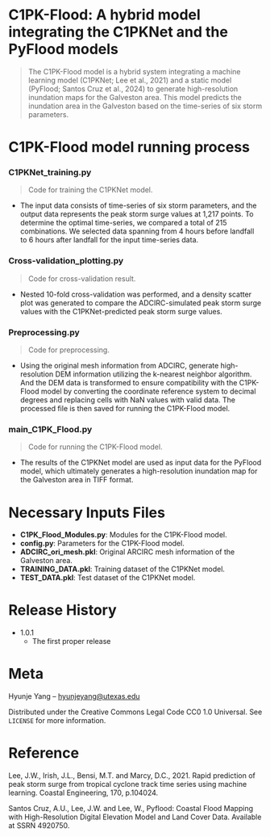 # C1PK-Flood: A hybrid model integrating the C1PKNet and the PyFlood models
> The C1PK-Flood model is a hybrid system integrating a machine learning model (C1PKNet; Lee et al., 2021) and a static model (PyFlood; Santos Cruz et al., 2024) to generate high-resolution inundation maps for the Galveston area. This model predicts the inundation area in the Galveston based on the time-series of six storm parameters.


# C1PK-Flood model running process

### C1PKNet_training.py  
> Code for training the C1PKNet model.
- The input data consists of time-series of six storm parameters, and the output data represents the peak storm surge values at 1,217 points. To determine the optimal time-series, we compared a total of 215 combinations. We selected data spanning from 4 hours before landfall to 6 hours after landfall for the input time-series data.

### Cross-validation_plotting.py
> Code for cross-validation result.
- Nested 10-fold cross-validation was performed, and a density scatter plot was generated to compare the ADCIRC-simulated peak storm surge values with the C1PKNet-predicted peak storm surge values.

### Preprocessing.py
> Code for preprocessing.
- Using the original mesh information from ADCIRC, generate high-resolution DEM information utilizing the k-nearest neighbor algorithm. And the DEM data is transformed to ensure compatibility with the C1PK-Flood model by converting the coordinate reference system to decimal degrees and replacing cells with NaN values with valid data. The processed file is then saved for running the C1PK-Flood model.

### main_C1PK_Flood.py
> Code for running the C1PK-Flood model.
- The results of the C1PKNet model are used as input data for the PyFlood model, which ultimately generates a high-resolution inundation map for the Galveston area in TIFF format.


# Necessary Inputs Files

- **C1PK_Flood_Modules.py**: Modules for the C1PK-Flood model.  
- **config.py**: Parameters for the C1PK-Flood model.  
- **ADCIRC_ori_mesh.pkl**: Original ARCIRC mesh information of the Galveston area.  
- **TRAINING_DATA.pkl**: Training dataset of the C1PKNet model.  
- **TEST_DATA.pkl**: Test dataset of the C1PKNet model. 



# Release History
* 1.0.1
    * The first proper release

# Meta

Hyunje Yang – hyunjeyang@utexas.edu

Distributed under the Creative Commons Legal Code CC0 1.0 Universal. See ``LICENSE`` for more information.

# Reference
Lee, J.W., Irish, J.L., Bensi, M.T. and Marcy, D.C., 2021. Rapid prediction of peak storm surge from tropical cyclone track time series using machine learning. Coastal Engineering, 170, p.104024.

Santos Cruz, A.U., Lee, J.W. and Lee, W., Pyflood: Coastal Flood Mapping with High-Resolution Digital Elevation Model and Land Cover Data. Available at SSRN 4920750.

